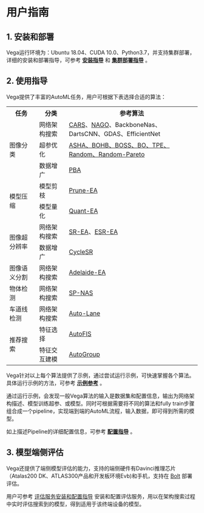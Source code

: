# 用户指南

## 1. 安装和部署

Vega运行环境为：Ubuntu 18.04、CUDA 10.0、Python3.7，并支持集群部署，详细的安装和部署指导，可参考 **[安装指导](./install.md)** 和 **[集群部署指导](./deployment.md)** 。

## 2. 使用指导

Vega提供了丰富的AutoML任务，用户可根据下表选择合适的算法：

<table>
  <tr><th>任务</th><th>分类</th><th>参考算法</th></tr>
  <tr><td rowspan="3">图像分类</td><td>网络架构搜索</td><td><a href="../algorithms/cars.md">CARS</a>、<a href="../algorithms/nago.md">NAGO</a>、BackboneNas、DartsCNN、GDAS、EfficientNet</td></tr>
  <tr><td>超参优化</td><td><a href="../algorithms/hpo.md">ASHA、BOHB、BOSS、BO、TPE、Random、Random-Pareto</a></td></tr>
  <tr><td>数据增广</td><td><a href="../algorithms/pba.md">PBA</a></td></tr>
  <tr><td rowspan="2">模型压缩</td><td>模型剪枝</td><td><a href="../algorithms/prune_ea.md">Prune-EA</a></td></tr>
  <tr><td>模型量化</td><td><a href="../algorithms/quant_ea.md">Quant-EA</a></td></tr>
  <tr><td rowspan="2">图像超分辨率</td><td>网络架构搜索</td><td><a href="../algorithms/sr_ea.md">SR-EA</a>、<a href="../algorithms/esr_ea.md">ESR-EA</a></td></tr>
  <tr><td>数据增广</td><td><a href="../algorithms/cyclesr.md">CycleSR</a></td></tr>
  <tr><td>图像语义分割</td><td>网络架构搜索</td><td><a href="../algorithms/adelaide_ea.md">Adelaide-EA</a></td></tr>
  <tr><td>物体检测</td><td>网络架构搜索</td><td><a href="../algorithms/sp_nas.md">SP-NAS</a></td></tr>
  <tr><td>车道线检测</td><td>网络架构搜索</td><td><a href="../algorithms/auto_lane.md">Auto-Lane</a></td></tr>
  <tr><td rowspan="2">推荐搜索</td><td>特征选择</td><td><a href="../algorithms/autofis.md">AutoFIS</a></td></tr>
  <tr><td>特征交互建模</td><td><a href="../algorithms/autogroup.md">AutoGroup</a></td></tr>
</table>

Vega针对以上每个算法提供了示例，通过尝试运行示例，可快速掌握各个算法。具体运行示例的方法，可参考 **[示例参考](./examples.md)** 。

通过运行示例，会发现一般Vega算法的输入是数据集和配置信息，输出为网络架构描述、模型训练超参、或模型。同时可根据需要将不同的算法和fully train步骤组合成一个pipeline，实现端到端的AutoML流程，输入数据，即可得到所需的模型。

如上描述Pipeline的详细配置信息，可参考 **[配置指导](./config_reference.md)** 。

## 3. 模型端侧评估

Vega还提供了端侧模型评估的能力，支持的端侧硬件有Davinci推理芯片（Atalas200 DK、ATLAS300产品和开发板环境Evb)和手机，支持在 [Bolt](https://github.com/huawei-noah/bolt) 部署评估。

用户可参考 [评估服务安装和配置指导](./evaluate_service.md) 安装和配置评估服务，用以在架构搜索过程中实时评估搜索到的模型，得到适用于该终端设备的模型。
